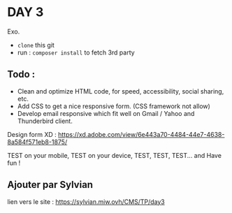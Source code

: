 # DAY 3

Exo.

* `clone` this git
* run : `composer install` to fetch 3rd party

## Todo : 

* Clean and optimize HTML code, for speed, accessibility, social sharing, etc.
* Add CSS to get a nice responsive form. (CSS framework not allow)
* Develop email responsive which fit well on Gmail / Yahoo and Thunderbird client.
  
Design form XD :  https://xd.adobe.com/view/6e443a70-4484-44e7-4638-8a584f571eb8-1875/
 
TEST on your mobile, TEST on your device, TEST, TEST, TEST...  and Have fun !

## Ajouter par Sylvian

lien vers le site : https://sylvian.miw.ovh/CMS/TP/day3
